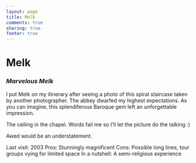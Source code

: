 ```yaml
---
layout: page
title: Melk
comments: true
sharing: true
footer: true
---
```

<h1>Melk</h1>
<h3><em>Marvelous Melk</em></h3>

I put Melk on my itinerary after seeing a photo of this spiral staircase taken by another photographer. The abbey dwarfed my highest expectations. As you can imagine, this splendiferous Baroque gem left an unforgettable impression.

The ceiling in the chapel. Words fail me so I'll let the picture do the talking :)

Awed would be an understatement.

Last visit: 2003
Pros: Stunningly magnificent
Cons: Possible long lines, tour groups vying for limited space
In a nutshell: A semi-religious experience